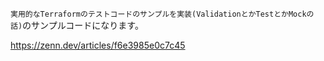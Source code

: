 `実用的なTerraformのテストコードのサンプルを実装(ValidationとかTestとかMockの話)`のサンプルコードになります。

https://zenn.dev/articles/f6e3985e0c7c45
